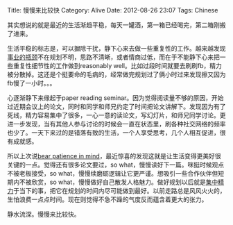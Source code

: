 Title: 慢慢来比较快
Category: Alive
Date: 2012-08-26 23:07
Tags: Chinese

其实想说的就是最近的生活渐趋平稳，每天一罐酒，第一箱已经喝完，第二箱刚搬了进来。

生活平稳的标志是，可以摒除干扰，静下心来去做一些重复性的工作。越来越发现[事业的瓶颈](https://yage.ai/senior-ic-thoughts.html)不在规划不明，思路不清晰，或者情商过低，而在于不能静下心来把一些重复性细节性的工作做到reasonably well。比如过段时间就要去刷刷fb，精力被分散掉。这还是个挺要命的毛病的，经常做完规划过了俩小时过来发现擦又因为fb慢了一小时。。。

心逐渐静下来缘起于paper reading seminar。因为觉得阅读量不够的原因，开始过近期会议上的论文，同时和同学和师兄约定了时间把论文讲解下。发现因为有了死线，精力容易集中了很多，一心一意的读论文，写幻灯片，和师兄同学讨论。更进一步发现，当有其他人参与讨论的时候会一直在状态里，刷各种社交网络的频率也少了。一天下来过的是错落有致的生活，一个人享受思考，几个人相互促进，很有成就感。

所以上次说[bear patience in mind](https://yage.ai/reading-notes-the-willpower-instinct.html)，最近惊喜的发现这就是让生活变得更美好很关键的一点。觉得还有很多论文要过，so what，慢慢读好下一篇。咪挺时候观点不被老板接受，so what，慢慢续磨砺逻辑让它更严谨。想吸引一些合作伙伴但短期内不被欣赏，so what，慢慢做好自己散发人格魅力。做好规划以后就是[集中精力](https://yage.ai/yi-xie-guan-yu-shi-jian-guan-li-de-zong-jie.html)于当下的事，把它在规划的时间内尽可能做到最好。以前走路总是风风火火的，生怕浪费一点点时间。现在则觉得不急不躁的气度反而蕴含着更大的张力。

静水流深。慢慢来比较快。

